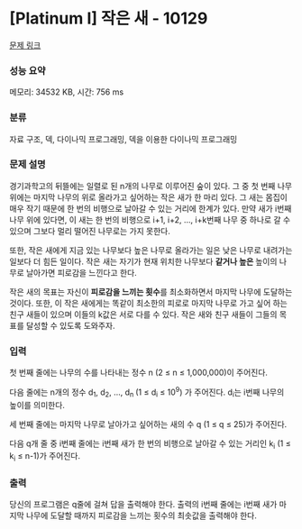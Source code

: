 # [Platinum I] 작은 새 - 10129 

[문제 링크](https://www.acmicpc.net/problem/10129) 

### 성능 요약

메모리: 34532 KB, 시간: 756 ms

### 분류

자료 구조, 덱, 다이나믹 프로그래밍, 덱을 이용한 다이나믹 프로그래밍

### 문제 설명

<p>경기과학고의 뒤뜰에는 일렬로 된 n개의 나무로 이루어진 숲이 있다. 그 중 첫 번째 나무 위에는 마지막 나무의 위로 올라가고 싶어하는 작은 새가 한 마리 있다. 그 새는 몸집이 매우 작기 때문에 한 번의 비행으로 날아갈 수 있는 거리에 한계가 있다. 만약 새가 i번째 나무 위에 있다면, 이 새는 한 번의 비행으로 i+1, i+2, …, i+k번째 나무 중 하나로 갈 수 있으며 그보다 멀리 떨어진 나무로는 가지 못한다.</p>

<p>또한, 작은 새에게 지금 있는 나무보다 높은 나무로 올라가는 일은 낮은 나무로 내려가는 일보다 더 힘든 일이다. 작은 새는 자기가 현재 위치한 나무보다 <strong>같거나 높은 </strong>높이의 나무로 날아가면 피로감을 느낀다고 한다.</p>

<p>작은 새의 목표는 자신이 <strong>피로감을 느끼는 횟수</strong>를 최소화하면서 마지막 나무에 도달하는 것이다. 또한, 이 작은 새에게는 똑같이 최소한의 피로로 마지막 나무로 가고 싶어 하는 친구 새들이 있으며 이들의 k값은 서로 다를 수 있다. 작은 새와 친구 새들이 그들의 목표를 달성할 수 있도록 도와주자.</p>

### 입력 

 <p>첫 번째 줄에는 나무의 수를 나타내는 정수 n (2 ≤ n ≤ 1,000,000)이 주어진다.</p>

<p>다음 줄에는 n개의 정수 d<sub>1</sub>, d<sub>2</sub>, …, d<sub>n </sub>(1 ≤ d<sub>i</sub> ≤ 10<sup>9</sup>) 가 주어진다. d<sub>i</sub>는 i번째 나무의 높이를 의미한다.</p>

<p>세 번째 줄에는 마지막 나무로 날아가고 싶어하는 새의 수 q (1 ≤ q ≤ 25)가 주어진다.</p>

<p>다음 q개 줄 중 i번째 줄에는 i번째 새가 한 번의 비행으로 날아갈 수 있는 거리인 k<sub>i</sub> (1 ≤ k<sub>i</sub> ≤ n-1)가 주어진다.</p>

### 출력 

 <p>당신의 프로그램은 q줄에 걸쳐 답을 출력해야 한다. 출력의 i번째 줄에는 i번째 새가 마지막 나무에 도달할 때까지 피로감을 느끼는 횟수의 최솟값을 출력해야 한다.</p>

